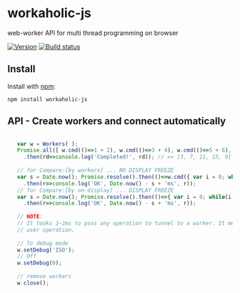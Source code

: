 # workaholic-js
web-worker API for multi thread programming on browser

[![Version](https://badge.fury.io/js/workaholic-js.png)](https://npmjs.org/package/workaholic-js)
[![Build status](https://travis-ci.org/ystskm/workaholic-js.png)](https://travis-ci.org/ystskm/workaholic-js)  
  

## Install

Install with [npm](http://npmjs.org/):

    npm install workaholic-js
    
## API - Create workers and connect automatically

```js

   var w = Workers( );
   Promise.all([ w.cmd(()=>1 + 2), w.cmd(()=>3 + 4), w.cmd(()=>5 + 6), w.cmd(()=>7 + 8), w.cmd(()=>9) ])
     .then(rd=>console.log('Completed!', rd)); // => [3, 7, 11, 15, 9]
   
   // for Compare:[by workers] ... NO DISPLAY FREEZE
   var s = Date.now(); Promise.resolve().then(()=>w.cmd({ var i = 0; while(i < 10000000000) i += 1; return i; })
     .then(r=>console.log('OK', Date.now() - s + 'ms', r));
   // for Compare:[by on-display] ... DISPLAY FREEZE
   var s = Date.now(); Promise.resolve().then(()=>{ var i = 0; while(i < 10000000000) i += 1; return i; })
     .then(r=>console.log('OK', Date.now() - s + 'ms', r));
   
   // NOTE:
   // It tooks 1~2ms to pass any operation to tunnel to a worker. It means that worker should owe ONLY some BATCH process which hangs
   // user operation.
   
   // To debug mode
   w.setDebug('ISO');
   // Off
   w.setDebug(0);
   
   // remove workers
   w.close();
   
```
